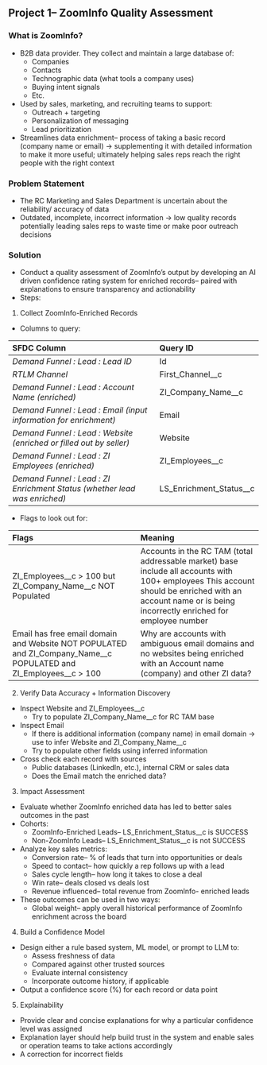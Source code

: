 ## **Project 1– ZoomInfo Quality Assessment**

### **What is ZoomInfo?** 

* B2B data provider. They collect and maintain a large database of:   
  * Companies   
  * Contacts  
  * Technographic data (what tools a company uses)   
  * Buying intent signals   
  * Etc.  
* Used by sales, marketing, and recruiting teams to support:   
  * Outreach \+ targeting   
  * Personalization of messaging   
  * Lead prioritization  
* Streamlines data enrichment– process of taking a basic record (company name or email) → supplementing it with detailed information to make it more useful; ultimately helping sales reps reach the right people with the right context 

### **Problem Statement**

* The RC Marketing and Sales Department is uncertain about the reliability/ accuracy of data   
* Outdated, incomplete, incorrect information → low quality records potentially leading sales reps to waste time or make poor outreach decisions 

### **Solution**

* Conduct a quality assessment of ZoomInfo’s output by developing an AI driven confidence rating system for enriched records– paired with explanations to ensure transparency and actionability   
* Steps:    
1. Collect ZoomInfo-Enriched Records  
* Columns to query: 

| SFDC Column | Query ID  |
| :---- | :---- |
| *Demand Funnel : Lead : Lead ID* | Id |
| *RTLM Channel*  | First\_Channel\_\_c |
| *Demand Funnel : Lead : Account Name (enriched)*  | ZI\_Company\_Name\_\_c |
| *Demand Funnel : Lead : Email (input information for enrichment)*  | Email |
| *Demand Funnel : Lead : Website (enriched or filled out by seller)*  | Website |
| *Demand Funnel : Lead : ZI Employees (enriched)*  | ZI\_Employees\_\_c |
| *Demand Funnel : Lead : ZI Enrichment Status (whether lead was enriched)* | LS\_Enrichment\_Status\_\_c |

* Flags to look out for: 

| Flags | Meaning  |
| :---- | :---- |
| ZI\_Employees\_\_c \> 100 but ZI\_Company\_Name\_\_c NOT Populated | Accounts in the RC TAM (total addressable market) base include all accounts with 100+ employees This account should be enriched with an account name or is being incorrectly enriched for employee number |
| Email has free email domain and Website NOT POPULATED and ZI\_Company\_Name\_\_c POPULATED and ZI\_Employees\_\_c \> 100 | Why are accounts with ambiguous email domains and no websites being enriched with an Account name (company) and other ZI data?  |

2. Verify Data Accuracy \+ Information Discovery    
* Inspect Website and ZI\_Employees\_\_c  
  * Try to populate ZI\_Company\_Name\_\_c for RC TAM base  
* Inspect Email  
  * If there is additional information (company name) in email domain → use to infer Website and ZI\_Company\_Name\_\_c  
  * Try to populate other fields using inferred information   
* Cross check each record with sources  
  * Public databases (LinkedIn, etc.), internal CRM or sales data  
  * Does the Email match the enriched data?   
3. Impact Assessment   
* Evaluate whether ZoomInfo enriched data has led to better sales outcomes in the past  
* Cohorts:  
  * ZoomInfo-Enriched Leads– LS\_Enrichment\_Status\_\_c is SUCCESS  
  * Non-ZoomInfo Leads– LS\_Enrichment\_Status\_\_c is not SUCCESS  
* Analyze key sales metrics:  
  * Conversion rate– % of leads that turn into opportunities or deals   
  * Speed to contact– how quickly a rep follows up with a lead   
  * Sales cycle length– how long it takes to close a deal   
  * Win rate– deals closed vs deals lost   
  * Revenue influenced– total revenue from ZoomInfo- enriched leads   
* These outcomes can be used in two ways:   
  * Global weight– apply overall historical performance of ZoomInfo enrichment across the board   
4. Build a Confidence Model   
* Design either a rule based system, ML model, or prompt to LLM to:   
  * Assess freshness of data  
  * Compared against other trusted sources   
  * Evaluate internal consistency   
  * Incorporate outcome history, if applicable  
* Output a confidence score (%) for each record or data point   
5. Explainability   
* Provide clear and concise explanations for why a particular confidence level was assigned  
* Explanation layer should help build trust in the system and enable sales or operation teams to take actions accordingly  
* A correction for incorrect fields


